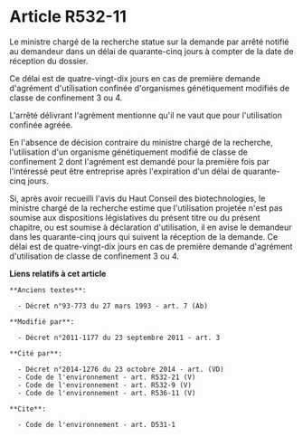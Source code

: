 # Article R532-11

Le ministre chargé de la recherche statue sur la demande par arrêté notifié au demandeur dans un délai de quarante-cinq jours
à compter de la date de réception du dossier. 

Ce délai est de quatre-vingt-dix jours en cas de première demande d'agrément d'utilisation confinée d'organismes
génétiquement modifiés de classe de confinement 3 ou 4. 

L'arrêté délivrant l'agrément mentionne qu'il ne vaut que pour l'utilisation confinée agréée. 

En l'absence de décision contraire du ministre chargé de la recherche, l'utilisation d'un organisme génétiquement modifié de
classe de confinement 2 dont l'agrément est demandé pour la première fois par l'intéressé peut être entreprise après
l'expiration d'un délai de quarante-cinq jours. 

Si, après avoir recueilli l'avis du Haut Conseil des biotechnologies, le ministre chargé de la recherche estime que
l'utilisation projetée n'est pas soumise aux dispositions législatives du présent titre ou du présent chapitre, ou est
soumise à déclaration d'utilisation, il en avise le demandeur dans les quarante-cinq jours qui suivent la réception de la
demande. Ce délai est de quatre-vingt-dix jours en cas de première demande d'agrément d'utilisation de classe de confinement
3 ou 4.

**Liens relatifs à cet article**

	**Anciens textes**:

	  - Décret n°93-773 du 27 mars 1993 - art. 7 (Ab)

	**Modifié par**:

	  - Décret n°2011-1177 du 23 septembre 2011 - art. 3

	**Cité par**:

	  - Décret n°2014-1276 du 23 octobre 2014 - art. (VD)
	  - Code de l'environnement - art. R532-21 (V)
	  - Code de l'environnement - art. R532-9 (V)
	  - Code de l'environnement - art. R536-11 (V)

	**Cite**:

	  - Code de l'environnement - art. D531-1
